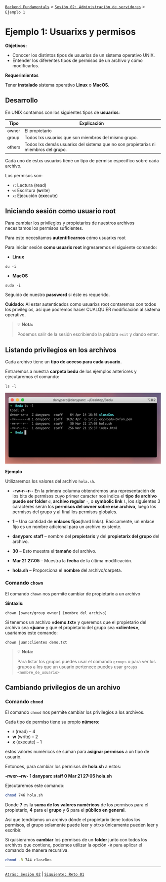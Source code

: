 [`Backend Fundamentals`](../../README.md) > [`Sesión 02: Administración de servidores`](../README.md/#sesión-2---administración-de-servidores) > `Ejemplo 1`

# Ejemplo 1: Usuarixs y permisos

**Objetivos:**

- Conocer los distintos tipos de usuarixs de un sistema operativo UNIX.
- Entender los diferentes tipos de permisos de un archivo y cómo modificarlos.

**Requerimientos**

Tener **instalado** sistema operativo **Linux** o **MacOS**.

## Desarrollo

En UNIX contamos con los siguientes tipos de **usuarixs**:

Tipo | Explicación
-- | --
owner  | El propietario
group  | 	Todos lxs usuarixs que son miembros del mismo grupo.
others | Todos lxs demás usuarixs del sistema que no son propietarixs ni miembros del grupo.

Cada uno de estxs usuarixs tiene un tipo de permiso específico sobre cada archivo.

Los permisos son:

- `r`: Lectura (**r**ead)
- `w`: Escritura (**w**rite)
- `x`: Ejecución (e**x**ecute)

## Iniciando sesión como usuario root

Para cambiar los privilegios y propietarixs de nuestros archivos necesitamos los permisos suficientes.

Para esto necesitamos **autentificarnos** cómo usuarixs root

Para iniciar sesión  **como usuarix root** ingresaremos el siguiente comando:

- **Linux**

```
su -i
``` 

- **MacOS** 

```
sudo -i
```

Seguido de nuestro **password** si éste es requerido.

**Cuidado:** Al estar autenticados como usuarixs root contaremos con todos los privilegios, así que podremos hacer CUALQUIER modificación al sistema operativo.

>💡 **Nota:**
>
>Podemos salir de la sesión escribiendo la palabra `exit` y dando enter.

## Listando privilegios en los archivos

Cada archivo tiene un **tipo de acceso para cada usuarix.**

Entraremos a nuestra **carpeta bedu** de los ejemplos anteriores y ejecutaremos el comando:

```
ls -l
```

![src/Untitled.png](src/Untitled.png)

**Ejemplo**

Utilizaremos los valores del archivo `hola.sh`.

- **-rw-r--r--** En la primera columna obtendremos una representación de los bits de permisos cuyo primer caracter nos indica el **tipo de archivo puede ser folder** `d`, **archivo regular** `-`, o **symbolic link** `l`, los siguientes 3 caracteres serán los **permisos del owner sobre ese archivo**, luego los permisos del grupo y al final los permisos globales.

- **1** – Una cantidad de **enlaces fijos**(hard links). Básicamente, un enlace fijo es un nombre adicional para un archivo existente.
- **danyparc staff** – nombre del **propietarix** y del **propietarix del grupo** del archivo.

- **30** – Esto muestra el **tamaño** del archivo.

- **Mar 21 27:05** – Muestra la **fecha** de la última modificación.

- **hola.sh** – Proporciona el **nombre** del archivo/carpeta.

### Comando `chown`

El comando `chown` nos permite cambiar de propietarix a un archivo

**Sintaxis:**

```
chown [owner/group owner] [nombre del archivo]
```

Si tenemos un archivo **«demo.txt»** y queremos que el propietario del archivo sea **«juan»** y que el propietario del grupo sea **«clientes»**, usaríamos este comando:

```
chown juan:clientes demo.txt
```

> 💡 **Nota:**
>
> Para listar los grupos puedes usar el comando `groups` o para ver los grupos a los que un usuario pertenece puedes usar `groups <nombre_de_usuario>`

## Cambiando privilegios de un archivo

### Comando `chmod`

El comando `chmod` nos permite cambiar los privilegios a los archivos.

Cada tipo de permiso tiene su propio **número**:

- **r** (read) – 4
- **w** (write) – 2
- **x** (execute) – 1

estos valores numéricos se suman para **asignar permisos** a un tipo de usuario.

Entonces, para cambiar los permisos de **hola.sh** a estos:

**-rwxr-–rw- 1 danyparc staff 0 Mar 21 27:05 hola.sh**

Ejecutaremos este comando:

```bash
chmod 746 hola.sh
```

Donde **7** es la **suma de los valores numéricos** de los permisos para el propietarix, **4** para el **grupo** y **6** para el **público en general**.

Así que tendríamos un archivo dónde el propietarix tiene todos los permisos, el grupo solamente puede leer y otrxs únicamente pueden leer y escribir.

Si quisieramos **cambiar** los permisos de un **folder** junto con todos los archivos que contiene, podemos utilizar la opción `-R` para aplicar el comando de manera recursiva.

```bash
chmod -R 744 claseDos
```

-------

[`Atrás: Sesión 02`](../README.md) | [`Siguiente: Reto 01`](../Reto-01)
